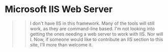 # Microsoft IIS Web Server

> > I don't have IIS in this framework. Many of the tools will still work, as they are command-line based. I'm not looking into getting the ones needing a web server to work with IIS. Nor will I. Now, if someone would like to contribute an IIS section to this site, I'll more than welcome it.
